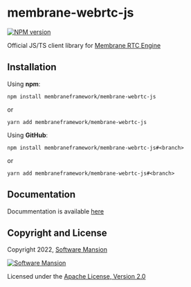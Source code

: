 # membrane-webrtc-js

[![NPM version](https://img.shields.io/npm/v/membrane-webrtc-js)](https://www.npmjs.com/package/membrane-webrtc-js)

Official JS/TS client library for [Membrane RTC Engine](https://github.com/membraneframework/membrane_rtc_engine)

## Installation

Using **npm**:

```
npm install membraneframework/membrane-webrtc-js
```

or 

```
yarn add membraneframework/membrane-webrtc-js
```

Using **GitHub**:

```
npm install membraneframework/membrane-webrtc-js#<branch>
```

or

```
yarn add membraneframework/membrane-webrtc-js#<branch>
```

## Documentation

Docummentation is available [here](https://tutorials.membraneframework.org/membrane-webrtc-js/)

## Copyright and License

Copyright 2022, [Software Mansion](https://swmansion.com/?utm_source=git&utm_medium=readme&utm_campaign=membrane-webrtc-js)

[![Software Mansion](https://logo.swmansion.com/logo?color=white&variant=desktop&width=200&tag=membrane-github)](https://swmansion.com/?utm_source=git&utm_medium=readme&utm_campaign=membrane_rtc_engine)

Licensed under the [Apache License, Version 2.0](LICENSE)